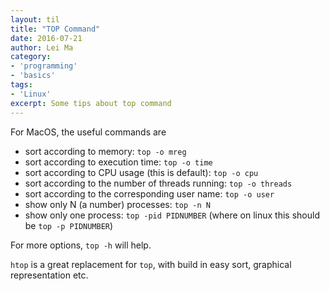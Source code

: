 ```yaml
---
layout: til
title: "TOP Command"
date: 2016-07-21
author: Lei Ma
category:
- 'programming'
- 'basics'
tags:
- 'Linux'
excerpt: Some tips about top command
---
```




For MacOS, the useful commands are

* sort according to memory: `top -o mreg`
* sort according to execution time: `top -o time`
* sort according to CPU usage (this is default): `top -o cpu`
* sort according to the number of threads running: `top -o threads`
* sort according to the corresponding user name: `top -o user`
* show only N (a number) processes: `top -n N`
* show only one process: `top -pid PIDNUMBER` (where on linux this should be `top -p PIDNUMBER`)

For more options, `top -h` will help.

`htop` is a great replacement for `top`, with build in easy sort, graphical representation etc.
